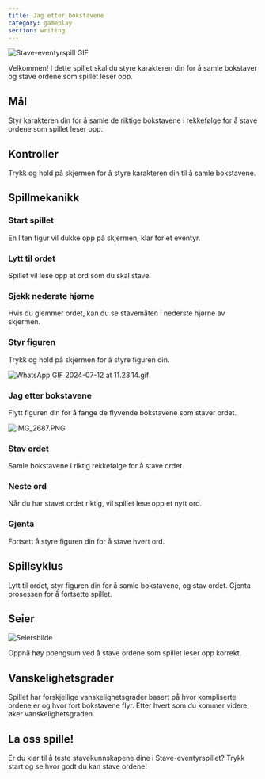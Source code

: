 ```yaml
---
title: Jag etter bokstavene
category: gameplay
section: writing
---
```

![Stave-eventyrspill GIF](https://help.studycat.com/hc/article_attachments/34964422592281)


Velkommen! I dette spillet skal du styre karakteren din for å samle bokstaver og stave ordene som spillet leser opp.


## Mål


Styr karakteren din for å samle de riktige bokstavene i rekkefølge for å stave ordene som spillet leser opp.


## Kontroller


Trykk og hold på skjermen for å styre karakteren din til å samle bokstavene.


## Spillmekanikk


### Start spillet


En liten figur vil dukke opp på skjermen, klar for et eventyr.


### Lytt til ordet


Spillet vil lese opp et ord som du skal stave.


### Sjekk nederste hjørne


Hvis du glemmer ordet, kan du se stavemåten i nederste hjørne av skjermen.


### Styr figuren


Trykk og hold på skjermen for å styre figuren din.


![WhatsApp GIF 2024-07-12 at 11.23.14.gif](https://help.studycat.com/hc/article_attachments/34964428229401)


### Jag etter bokstavene


Flytt figuren din for å fange de flyvende bokstavene som staver ordet.


![IMG_2687.PNG](https://help.studycat.com/hc/article_attachments/34824459449625)


### Stav ordet


Samle bokstavene i riktig rekkefølge for å stave ordet.


### Neste ord


Når du har stavet ordet riktig, vil spillet lese opp et nytt ord.


### Gjenta


Fortsett å styre figuren din for å stave hvert ord.


## Spillsyklus


Lytt til ordet, styr figuren din for å samle bokstavene, og stav ordet. Gjenta prosessen for å fortsette spillet.


## Seier


![Seiersbilde](https://help.studycat.com/hc/article_attachments/34964428232601)


Oppnå høy poengsum ved å stave ordene som spillet leser opp korrekt.


## Vanskelighetsgrader


Spillet har forskjellige vanskelighetsgrader basert på hvor kompliserte ordene er og hvor fort bokstavene flyr. Etter hvert som du kommer videre, øker vanskelighetsgraden.


## La oss spille!


Er du klar til å teste stavekunnskapene dine i Stave-eventyrspillet? Trykk start og se hvor godt du kan stave ordene!
